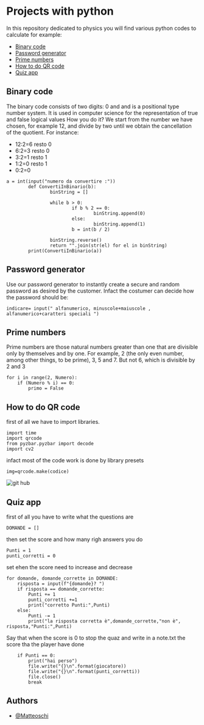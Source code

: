 # Projects with python
In this repository dedicated to physics you will find various python codes to calculate  for example:
- [Binary code](#Binary-code)
- [Password generator](#Password-generator)
- [Prime numbers](#Prime-numbers)
- [How to do QR code](#How-to-do-QR-code)
- [Quiz app](#Quiz-app)

## Binary code
<a name="Binary-code"></a>
The binary code consists of two digits: 0 and and is a positional type number system. It is used in computer science for the representation of true and false logical values
How you do it? We start from the number we have chosen, for example 12, and divide by two until we obtain the cancellation of the quotient. For instance:

- 12:2=6    resto 0
- 6:2=3     resto 0
- 3:2=1     resto 1
- 1:2=0     resto 1
- 0:2=0

```
a = int(input("numero da convertire :"))
        def ConvertiInBinario(b):
                binString = []

                while b > 0:
                        if b % 2 == 0:
                                binString.append(0)
                        else:
                                binString.append(1)
                        b = int(b / 2)

                binString.reverse()
                return "".join(str(el) for el in binString)
        print(ConvertiInBinario(a))
```
## Password generator
<a name="Password-generator"></a>
Use our password generator to instantly create a secure and random password  as desired by the customer. Infact the costumer can decide how the password should be:
```
indicare= input(" alfanumerico, minuscole+maiuscole , alfanumerico+caratteri speciali ")
```
## Prime numbers
<a name="Prime-numbers"></a>
Prime numbers are those natural numbers greater than one that are divisible only by themselves and by one. For example, 2 (the only even number, among other things, to be prime), 3, 5 and 7. But not 6, which is divisible by 2 and 3
```
for i in range(2, Numero):
    if (Numero % i) == 0:
        primo = False
```
## How to do QR code
<a name="How-to-do-QR-code"></a>
first of all we have to import libraries.
```
import time
import qrcode
from pyzbar.pyzbar import decode
import cv2
```
infact most of the code work is done by library presets
```
img=qrcode.make(codice)
```
![git hub](https://user-images.githubusercontent.com/94646702/174076238-8392a7a4-9a10-4755-a958-b99bfa3c65ae.png)

## Quiz app
<a name="Quiz-app"></a>
first of all you have to write what the questions are
```
DOMANDE = []
```
then set the score and how many righ answers you do
```
Punti = 1
punti_corretti = 0
```
set ehen the score need to increase and decrease 
```
for domande, domande_corrette in DOMANDE:
    risposta = input(f"{domande}? ")
    if risposta == domande_corrette:
        Punti += 1
        punti_corretti +=1
        print("corretto Punti:",Punti)
    else:
        Punti -= 1
        print("la risposta corretta è",domande_corrette,"non è", risposta,"Punti:",Punti)
```
Say that when the score is 0 to stop the quaz and write in a note.txt the score tha the player have done
```
    if Punti == 0:
        print("hai perso")
        file.write("{}\n".format(giocatore))
        file.write("{}\n".format(punti_corretti))  
        file.close()
        break
```

## Authors

- [@Matteoschi](https://github.com/Matteoschi)
